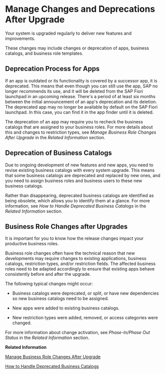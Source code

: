 <!-- loio8145afce5dca4b83adf24ef6d8db5ebb -->

# Manage Changes and Deprecations After Upgrade



Your system is upgraded regularly to deliver new features and improvements.

These changes may include changes or deprecation of apps, business catalogs, and business role templates.



<a name="loio8145afce5dca4b83adf24ef6d8db5ebb__section_App_Deprecation"/>

## Deprecation Process for Apps

If an app is outdated or its functionality is covered by a successor app, it is deprecated. This means that even though you can still use the app, SAP no longer recommends its use, and it will be deleted from the SAP Fiori launchpad in an upcoming release. There's a period of at least six months between the initial announcement of an app's deprecation and its deletion. The deprecated app may no longer be available by default on the SAP Fiori launchpad. In this case, you can find it in the app finder until it is deleted.

The deprecation of an app may require you to recheck the business catalogs that are assigned to your business roles. For more details about this and changes to restriction types, see *Manage Business Role Changes After Upgrade* in the *Related Information* section.



<a name="loio8145afce5dca4b83adf24ef6d8db5ebb__section_BC_Deprecation"/>

## Deprecation of Business Catalogs

Due to ongoing development of new features and new apps, you need to revise existing business catalogs with every system upgrade. This means that some business catalogs are deprecated and replaced by new ones, and you need to assign business roles and business users to these new business catalogs.

Rather than disappearing, deprecated business catalogs are identified as being obsolete, which allows you to identify them at a glance. For more information, see *How to Handle Deprecated Business Catalogs* in the *Related Information* section.



<a name="loio8145afce5dca4b83adf24ef6d8db5ebb__section_BR_ChangesAfterUpgrades"/>

## Business Role Changes after Upgrades

It is important for you to know how the release changes impact your productive business roles.

Business role changes often have the technical reason that new developments may require changes to existing applications, business catalogs, restriction types, and/or restriction fields. The affected business roles need to be adapted accordingly to ensure that existing apps behave consistently before and after the upgrade.

The following typical changes might occur:

-   Business catalogs were deprecated, or split, or have new dependencies so new business catalogs need to be assigned.

-   New apps were added to existing business catalogs.

-   New restriction types were added, removed, or access categories were changed.


For more information about change activation, see *Phase-In/Phase Out Status* in the *Related Information* section.

**Related Information**  


 <?sap-ot O2O class="- topic/link " href="e86e87fc7ac243ee8de3916dc12e9ee7.xml" text="" desc="" xtrc="link:1" xtrf="file:/home/builder/src/dita-all/jjq1673438782153/loio2080d0faf9d84ce6aa14caa4caa32935_en-US/src/content/localization/en-us/8145afce5dca4b83adf24ef6d8db5ebb.xml" output-class="" outputTopicFile="file:/home/builder/tp.net.sf.dita-ot/2.3/plugins/com.elovirta.dita.markdown_1.3.0/xsl/dita2markdownImpl.xsl" ?> 

[Manage Business Role Changes After Upgrade](manage-business-role-changes-after-upgrade-2e2f201.md)

[How to Handle Deprecated Business Catalogs](how-to-handle-deprecated-business-catalogs-b727290.md "If you want to check how many deprecated business catalogs you still have in use, or you want to change assignments from the old, deprecated business catalogs to the new, active catalogs quickly and easily, proceed as follows:")

